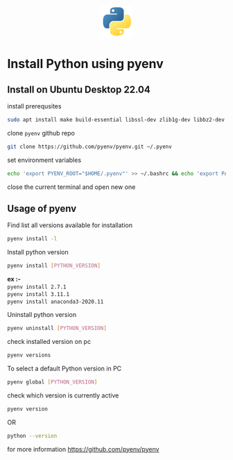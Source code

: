 <p align="center">
  <img src="../images/python-logo.png" />
</p>

# Install Python using pyenv

## Install on Ubuntu Desktop 22.04

install prerequsites
```bash
sudo apt install make build-essential libssl-dev zlib1g-dev libbz2-dev libreadline-dev libsqlite3-dev wget curl llvm libncurses5-dev libncursesw5-dev xz-utils tk-dev libffi-dev liblzma-dev python3-openssl git
```

clone `pyenv` github repo
```bash
git clone https://github.com/pyenv/pyenv.git ~/.pyenv
```

set environment variables
```bash
echo 'export PYENV_ROOT="$HOME/.pyenv"' >> ~/.bashrc && echo 'export PATH="$PYENV_ROOT/bin:$PATH"' >> ~/.bashrc && echo 'eval "$(pyenv init --path)"' >> ~/.bashrc
```

close the current terminal and open new one

## Usage of pyenv

Find list all versions available for installation
```bash
pyenv install -l
```

Install python version
```bash
pyenv install [PYTHON_VERSION]
```
**ex :-** \
`pyenv install 2.7.1` \
`pyenv install 3.11.1` \
`pyenv install anaconda3-2020.11`

Uninstall python version
```bash
pyenv uninstall [PYTHON_VERSION]
```

check installed version on pc
```bash
pyenv versions
```

To select a default Python version in PC
```bash
pyenv global [PYTHON_VERSION]
```

check which version is currently active
```bash
pyenv version
```
OR
```bash
python --version
```


for more information https://github.com/pyenv/pyenv
